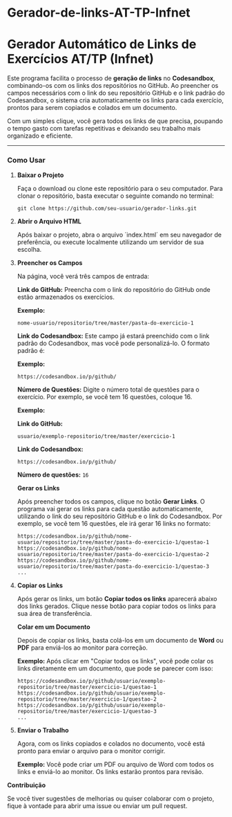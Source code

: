 # Gerador-de-links-AT-TP-Infnet
# Gerador Automático de Links de Exercícios AT/TP (Infnet)

Este programa facilita o processo de **geração de links** no **Codesandbox**, combinando-os com os links dos repositórios no GitHub. Ao preencher os campos necessários com o link do seu repositório GitHub e o link padrão do Codesandbox, o sistema cria automaticamente os links para cada exercício, prontos para serem copiados e colados em um documento. 

Com um simples clique, você gera todos os links de que precisa, poupando o tempo gasto com tarefas repetitivas e deixando seu trabalho mais organizado e eficiente.

---

### Como Usar

1. **Baixar o Projeto**

   Faça o download ou clone este repositório para o seu computador. Para clonar o repositório, basta executar o seguinte comando no terminal:

      ```git clone https://github.com/seu-usuario/gerador-links.git```

3. **Abrir o Arquivo HTML**

   Após baixar o projeto, abra o arquivo ´index.html´ em seu navegador de preferência, ou execute localmente utilizando um servidor de sua escolha.

4. **Preencher os Campos**

   Na página, você verá três campos de entrada:

   **Link do GitHub:** Preencha com o link do repositório do GitHub onde estão armazenados os exercícios.

   **Exemplo:**
   
   ```nome-usuario/repositorio/tree/master/pasta-do-exercicio-1```

   **Link do Codesandbox:** Este campo já estará preenchido com o link padrão do Codesandbox, mas você pode personalizá-lo. O formato padrão é:

   **Exemplo:**
   
   ```https://codesandbox.io/p/github/```

   **Número de Questões:** Digite o número total de questões para o exercício. Por exemplo, se você tem 16 questões, coloque 16.

   **Exemplo:**

   **Link do GitHub:**

   ```usuario/exemplo-repositorio/tree/master/exercicio-1```

   **Link do Codesandbox:**

   ```https://codesandbox.io/p/github/```

   **Número de questões:** ```16```

   **Gerar os Links**

   Após preencher todos os campos, clique no botão **Gerar Links**. O programa vai gerar os links para cada questão automaticamente, utilizando o link do seu repositório GitHub e o link    do Codesandbox. Por exemplo, se você tem 16 questões, ele irá gerar 16 links no formato:

   ```
   https://codesandbox.io/p/github/nome-usuario/repositorio/tree/master/pasta-do-exercicio-1/questao-1
   https://codesandbox.io/p/github/nome-usuario/repositorio/tree/master/pasta-do-exercicio-1/questao-2
   https://codesandbox.io/p/github/nome-usuario/repositorio/tree/master/pasta-do-exercicio-1/questao-3
   ...
   ```

5. **Copiar os Links**

   Após gerar os links, um botão **Copiar todos os links** aparecerá abaixo dos links gerados. Clique nesse botão para copiar todos os links para sua área de transferência.
   
   **Colar em um Documento**
   
   Depois de copiar os links, basta colá-los em um documento de **Word** ou **PDF** para enviá-los ao monitor para correção.
   
   **Exemplo:** Após clicar em "Copiar todos os links", você pode colar os links diretamente em um documento, que pode se parecer com isso:
   
   ```
   https://codesandbox.io/p/github/usuario/exemplo-repositorio/tree/master/exercicio-1/questao-1
   https://codesandbox.io/p/github/usuario/exemplo-repositorio/tree/master/exercicio-1/questao-2
   https://codesandbox.io/p/github/usuario/exemplo-repositorio/tree/master/exercicio-1/questao-3
   ...
   ```

6. **Enviar o Trabalho**

   Agora, com os links copiados e colados no documento, você está pronto para enviar o arquivo para o monitor corrigir.
   
   **Exemplo:** Você pode criar um PDF ou arquivo de Word com todos os links e enviá-lo ao monitor. Os links estarão prontos para revisão.

**Contribuição**

Se você tiver sugestões de melhorias ou quiser colaborar com o projeto, fique à vontade para abrir uma issue ou enviar um pull request.

